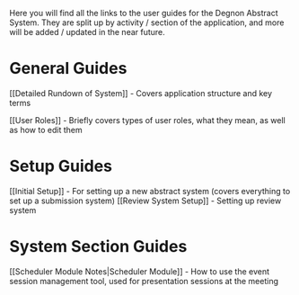 Here you will find all the links to the user guides for the Degnon Abstract System. They are split up by activity / section of the application, and more will be added / updated in the near future.

# General Guides
[[Detailed Rundown of System]] - Covers application structure and key terms

[[User Roles]] - Briefly covers types of user roles, what they mean, as well as how to edit them

# Setup Guides

[[Initial Setup]] - For setting up a new abstract system (covers everything to set up a submission system)
[[Review System Setup]] - Setting up review system

# System Section Guides

[[Scheduler Module Notes|Scheduler Module]] - How to use the event session management tool, used for presentation sessions at the meeting

